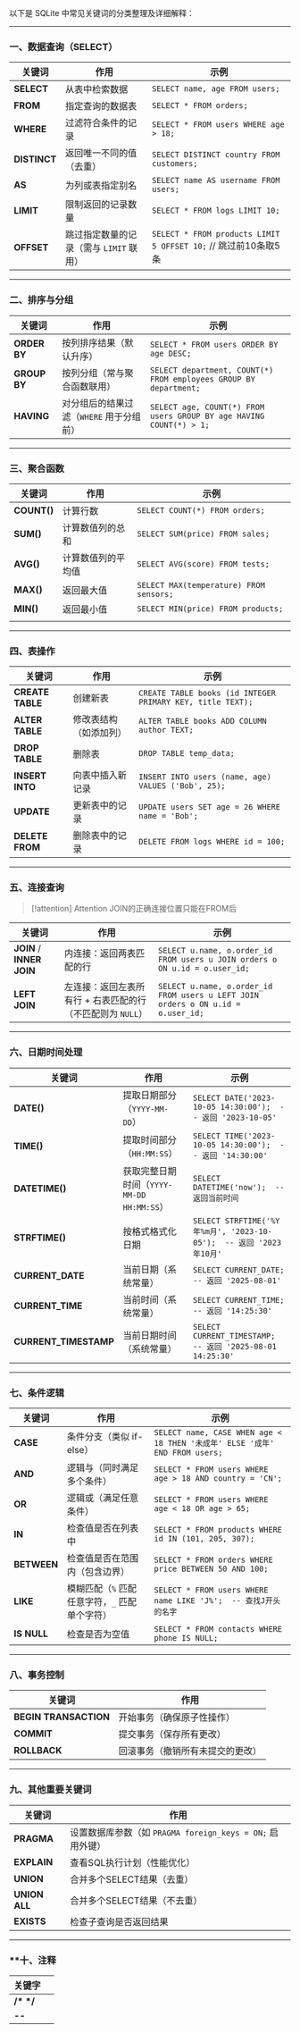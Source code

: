 以下是 SQLite 中常见关键词的分类整理及详细解释：

---

### **一、数据查询（SELECT）**
| 关键词        | 作用                                                                 | 示例                                                                 |
|---------------|----------------------------------------------------------------------|----------------------------------------------------------------------|
| **SELECT**    | 从表中检索数据                                                       | `SELECT name, age FROM users;`                                       |
| **FROM**      | 指定查询的数据表                                                     | `SELECT * FROM orders;`                                              |
| **WHERE**     | 过滤符合条件的记录                                                   | `SELECT * FROM users WHERE age > 18;`                                |
| **DISTINCT**  | 返回唯一不同的值（去重）                                             | `SELECT DISTINCT country FROM customers;`                            |
| **AS**        | 为列或表指定别名                                                     | `SELECT name AS username FROM users;`                                |
| **LIMIT**     | 限制返回的记录数量                                                   | `SELECT * FROM logs LIMIT 10;`                                       |
| **OFFSET**    | 跳过指定数量的记录（需与 `LIMIT` 联用）                               | `SELECT * FROM products LIMIT 5 OFFSET 10;`  // 跳过前10条取5条      |

---

### **二、排序与分组**
| 关键词          | 作用                                                                 | 示例                                                                 |
|-----------------|----------------------------------------------------------------------|----------------------------------------------------------------------|
| **ORDER BY**    | 按列排序结果（默认升序）                                             | `SELECT * FROM users ORDER BY age DESC;`                             |
| **GROUP BY**    | 按列分组（常与聚合函数联用）                                         | `SELECT department, COUNT(*) FROM employees GROUP BY department;`    |
| **HAVING**      | 对分组后的结果过滤（`WHERE` 用于分组前）                             | `SELECT age, COUNT(*) FROM users GROUP BY age HAVING COUNT(*) > 1;`  |

---

### **三、聚合函数**
| 关键词         | 作用        | 示例                                      |
| ----------- | --------- | --------------------------------------- |
| **COUNT()** | 计算行数      | `SELECT COUNT(*) FROM orders;`          |
| **SUM()**   | 计算数值列的总和  | `SELECT SUM(price) FROM sales;`         |
| **AVG()**   | 计算数值列的平均值 | `SELECT AVG(score) FROM tests;`         |
| **MAX()**   | 返回最大值     | `SELECT MAX(temperature) FROM sensors;` |
| **MIN()**   | 返回最小值     | `SELECT MIN(price) FROM products;`      |
|             |           |                                         |

---

### **四、表操作**
| 关键词              | 作用          | 示例                                                         |
| ---------------- | ----------- | ---------------------------------------------------------- |
| **CREATE TABLE** | 创建新表        | `CREATE TABLE books (id INTEGER PRIMARY KEY, title TEXT);` |
| **ALTER TABLE**  | 修改表结构（如添加列） | `ALTER TABLE books ADD COLUMN author TEXT;`                |
| **DROP TABLE**   | 删除表         | `DROP TABLE temp_data;`                                    |
| **INSERT INTO**  | 向表中插入新记录    | `INSERT INTO users (name, age) VALUES ('Bob', 25);`        |
| **UPDATE**       | 更新表中的记录     | `UPDATE users SET age = 26 WHERE name = 'Bob';`            |
| **DELETE FROM**  | 删除表中的记录     | `DELETE FROM logs WHERE id = 100;`                         |

---

### **五、连接查询**
> [!attention] Attention JOIN的正确连接位置只能在FROM后

| 关键词                       | 作用                                 | 示例                                                                               |
| ------------------------- | ---------------------------------- | -------------------------------------------------------------------------------- |
| **JOIN** / **INNER JOIN** | 内连接：返回两表匹配的行                       | `SELECT u.name, o.order_id FROM users u JOIN orders o ON u.id = o.user_id;`      |
| **LEFT JOIN**             | 左连接：返回左表所有行 + 右表匹配的行（不匹配则为 `NULL`） | `SELECT u.name, o.order_id FROM users u LEFT JOIN orders o ON u.id = o.user_id;` |

---

### **六、日期时间处理**
| 关键词             | 作用                                                                 | 示例                                                                 |
|--------------------|----------------------------------------------------------------------|----------------------------------------------------------------------|
| **DATE()**         | 提取日期部分（`YYYY-MM-DD`）                                         | `SELECT DATE('2023-10-05 14:30:00');  -- 返回 '2023-10-05'`          |
| **TIME()**         | 提取时间部分（`HH:MM:SS`）                                           | `SELECT TIME('2023-10-05 14:30:00');  -- 返回 '14:30:00'`            |
| **DATETIME()**     | 获取完整日期时间（`YYYY-MM-DD HH:MM:SS`）                            | `SELECT DATETIME('now');  -- 返回当前时间`                           |
| **STRFTIME()**     | 按格式格式化日期                                                     | `SELECT STRFTIME('%Y年%m月', '2023-10-05');  -- 返回 '2023年10月'`   |
| **CURRENT_DATE**   | 当前日期（系统常量）                                                 | `SELECT CURRENT_DATE;  -- 返回 '2025-08-01'`                         |
| **CURRENT_TIME**   | 当前时间（系统常量）                                                 | `SELECT CURRENT_TIME;  -- 返回 '14:25:30'`                           |
| **CURRENT_TIMESTAMP** | 当前日期时间（系统常量）                                             | `SELECT CURRENT_TIMESTAMP;  -- 返回 '2025-08-01 14:25:30'`           |

---

### **七、条件逻辑**
| 关键词         | 作用                                                                 | 示例                                                                 |
|----------------|----------------------------------------------------------------------|----------------------------------------------------------------------|
| **CASE**       | 条件分支（类似 if-else）                                             | ```SELECT name, CASE WHEN age < 18 THEN '未成年' ELSE '成年' END FROM users;``` |
| **AND**        | 逻辑与（同时满足多个条件）                                           | `SELECT * FROM users WHERE age > 18 AND country = 'CN';`             |
| **OR**         | 逻辑或（满足任意条件）                                               | `SELECT * FROM users WHERE age < 18 OR age > 65;`                    |
| **IN**         | 检查值是否在列表中                                                   | `SELECT * FROM products WHERE id IN (101, 205, 307);`                |
| **BETWEEN**    | 检查值是否在范围内（包含边界）                                       | `SELECT * FROM orders WHERE price BETWEEN 50 AND 100;`               |
| **LIKE**       | 模糊匹配（`%` 匹配任意字符，`_` 匹配单个字符）                       | `SELECT * FROM users WHERE name LIKE 'J%';  -- 查找J开头的名字`      |
| **IS NULL**    | 检查是否为空值                                                       | `SELECT * FROM contacts WHERE phone IS NULL;`                        |

---

### **八、事务控制**
| 关键词               | 作用                                                                 |
|----------------------|----------------------------------------------------------------------|
| **BEGIN TRANSACTION** | 开始事务（确保原子性操作）                                           |
| **COMMIT**           | 提交事务（保存所有更改）                                             |
| **ROLLBACK**         | 回滚事务（撤销所有未提交的更改）                                     |

---

### **九、其他重要关键词**
| 关键词           | 作用                                          |
| ------------- | ------------------------------------------- |
| **PRAGMA**    | 设置数据库参数（如 `PRAGMA foreign_keys = ON;` 启用外键） |
| **EXPLAIN**   | 查看SQL执行计划（性能优化）                             |
| **UNION**     | 合并多个SELECT结果（去重）                            |
| **UNION ALL** | 合并多个SELECT结果（不去重）                           |
| **EXISTS**    | 检查子查询是否返回结果                                 |

---
### **十、注释

| 关键字       |     |
|:------------ | --- |
| **/\*  \*/** |     |
| **--**       |     |
